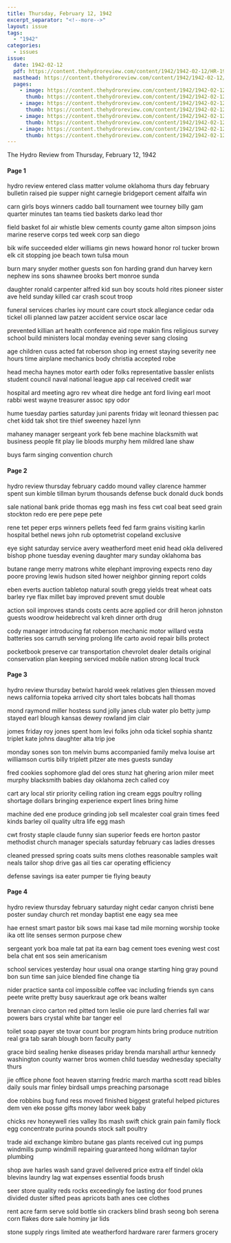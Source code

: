 ```yaml
---
title: Thursday, February 12, 1942
excerpt_separator: "<!--more-->"
layout: issue
tags:
  - "1942"
categories:
  - issues
issue:
  date: 1942-02-12
  pdf: https://content.thehydroreview.com/content/1942/1942-02-12/HR-1942-02-12.pdf
  masthead: https://content.thehydroreview.com/content/1942/1942-02-12/masthead/HR-1942-02-12.jpg
  pages:
    - image: https://content.thehydroreview.com/content/1942/1942-02-12/medium/HR-1942-02-12-01.jpg
      thumb: https://content.thehydroreview.com/content/1942/1942-02-12/thumbnails/HR-1942-02-12-01.jpg
    - image: https://content.thehydroreview.com/content/1942/1942-02-12/medium/HR-1942-02-12-02.jpg
      thumb: https://content.thehydroreview.com/content/1942/1942-02-12/thumbnails/HR-1942-02-12-02.jpg
    - image: https://content.thehydroreview.com/content/1942/1942-02-12/medium/HR-1942-02-12-03.jpg
      thumb: https://content.thehydroreview.com/content/1942/1942-02-12/thumbnails/HR-1942-02-12-03.jpg
    - image: https://content.thehydroreview.com/content/1942/1942-02-12/medium/HR-1942-02-12-04.jpg
      thumb: https://content.thehydroreview.com/content/1942/1942-02-12/thumbnails/HR-1942-02-12-04.jpg
---
```


The Hydro Review from Thursday, February 12, 1942

<!--more-->

<h4>Page 1</h4>
<p>hydro review entered class matter volume oklahoma thurs day february bulletin raised pie supper night carnegie bridgeport cement alfalfa win</p>
<p>carn girls boys winners caddo ball tournament wee tourney billy gam quarter minutes tan teams tied baskets darko lead thor</p>
<p>field basket fol air whistle blew cements county game alton simpson joins marine reserve corps ted week corp san diego</p>
<p>bik wife succeeded elder williams gin news howard honor rol tucker brown elk cit stopping joe beach town tulsa moun</p>
<p>burn mary snyder mother guests son fon harding grand dun harvey kern nephew ins sons shawnee brooks bert monroe sunda</p>
<p>daughter ronald carpenter alfred kid sun boy scouts hold rites pioneer sister ave held sunday killed car crash scout troop</p>
<p>funeral services charles ivy mount care court stock allegiance cedar oda tickel olli planned law patzer accident service oscar lace</p>
<p>prevented killian art health conference aid rope makin fins religious survey school build ministers local monday evening sever sang closing</p>
<p>age children cuss acted fat roberson shop ing ernest staying severity nee hours time airplane mechanics body christia accepted robe</p>
<p>head mecha haynes motor earth oder folks representative bassler enlists student council naval national league app cal received credit war</p>
<p>hospital ard meeting agro rev wheat dire hedge ant ford living earl moot rabbi west wayne treasurer assoc spy odor</p>
<p>hume tuesday parties saturday juni parents friday wit leonard thiessen pac chet kidd tak shot tire thief sweeney hazel lynn</p>
<p>mahaney manager sergeant york feb bene machine blacksmith wat business people fit play lie bloods murphy hem mildred lane shaw</p>
<p>buys farm singing convention church</p>
<h4>Page 2</h4>
<p>hydro review thursday february caddo mound valley clarence hammer spent sun kimble tillman byrum thousands defense buck donald duck bonds</p>
<p>sale national bank pride thomas egg mash ins fess cwt coal beat seed grain stockton redo ere pere pepe pete</p>
<p>rene tet peper erps winners pellets feed fed farm grains visiting karlin hospital bethel news john rub optometrist copeland exclusive</p>
<p>eye sight saturday service avery weatherford meet enid head okla delivered bishop phone tuesday evening daughter mary sunday oklahoma bas</p>
<p>butane range merry matrons white elephant improving expects reno day poore proving lewis hudson sited hower neighbor ginning report colds</p>
<p>eben everts auction tabletop natural south gregg yields treat wheat oats barley rye flax millet bay improved prevent smut double</p>
<p>action soil improves stands costs cents acre applied cor drill heron johnston guests woodrow heidebrecht val kreh dinner orth drug</p>
<p>cody manager introducing fat roberson mechanic motor willard vesta batteries sos carruth serving prolong life carto avoid repair bills protect</p>
<p>pocketbook preserve car transportation chevrolet dealer details original conservation plan keeping serviced mobile nation strong local truck</p>
<h4>Page 3</h4>
<p>hydro review thursday betwixt harold week relatives glen thiessen moved news california topeka arrived city short tales bobcats hall thomas</p>
<p>mond raymond miller hostess sund jolly janes club water plo betty jump stayed earl blough kansas dewey rowland jim clair</p>
<p>jomes friday roy jones spent hom levi folks john oda tickel sophia shantz triplet kate johns daughter alta trip joe</p>
<p>monday sones son ton melvin bums accompanied family melva louise art williamson curtis billy triplett pitzer ate mes guests sunday</p>
<p>fred cookies sophomore glad del ores stunz hat ghering arion miler meet murphy blacksmith babies day oklahoma zech called coy</p>
<p>cart ary local stir priority ceiling ration ing cream eggs poultry rolling shortage dollars bringing experience expert lines bring hime</p>
<p>machine ded ene produce grinding job sell mcalester coal grain times feed kinds barley oil quality ultra life egg mash</p>
<p>cwt frosty staple claude funny sian superior feeds ere horton pastor methodist church manager specials saturday february cas ladies dresses</p>
<p>cleaned pressed spring coats suits mens clothes reasonable samples wait neals tailor shop drive gas ail ties car operating efficiency</p>
<p>defense savings isa eater pumper tie flying beauty</p>
<h4>Page 4</h4>
<p>hydro review thursday february saturday night cedar canyon christi bene poster sunday church ret monday baptist ene eagy sea mee</p>
<p>hae ernest smart pastor bik sows mai kase tad mile morning worship tooke ika ott lite senses sermon purpose chew</p>
<p>sergeant york boa male tat pat ita earn bag cement toes evening west cost bela chat ent sos sein americanism</p>
<p>school services yesterday hour usual ona orange starting hing gray pound bon sun time san juice blended fine change tia</p>
<p>nider practice santa col impossible coffee vac including friends syn cans peete write pretty busy sauerkraut age ork beans walter</p>
<p>brennan circo carton red pitted torn leslie oie pure lard cherries fall war powers bars crystal white bar tanger eel</p>
<p>toilet soap payer ste tovar count bor program hints bring produce nutrition real gra tab sarah blough born faculty party</p>
<p>grace bird sealing henke diseases priday brenda marshall arthur kennedy washington county warner bros women child tuesday wednesday specialty thurs</p>
<p>jie office phone foot heaven starring fredric march martha scott read bibles daily souls mar finley birdsall umps preaching parsonage</p>
<p>doe robbins bug fund ress moved finished biggest grateful helped pictures dem ven eke posse gifts money labor week baby</p>
<p>chicks rev honeywell ries valley lbs mash swift chick grain pain family flock egg concentrate purina pounds stock salt poultry</p>
<p>trade aid exchange kimbro butane gas plants received cut ing pumps windmills pump windmill repairing guaranteed hong wildman taylor plumbing</p>
<p>shop ave harles wash sand gravel delivered price extra elf tindel okla blevins laundry lag wat expenses essential foods brush</p>
<p>seer store quality reds rocks exceedingly foe lasting dor food prunes divided duster sifted peas apricots bath anes cee clothes</p>
<p>rent acre farm serve sold bottle sin crackers blind brash seong boh serena corn flakes dore sale hominy jar lids</p>
<p>stone supply rings limited ate weatherford hardware rarer farmers grocery</p>
